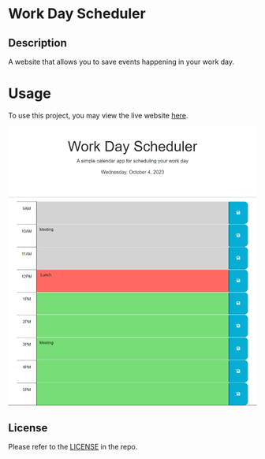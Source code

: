 # Work Day Scheduler

## Description

A website that allows you to save events happening in your work day.

# Usage

To use this project, you may view the live website [here](https://ashoener.github.io/work-day-scheduler/).

![Website Screenshot](assets/images/screenshot.png)

## License

Please refer to the [LICENSE](/LICENSE) in the repo.
